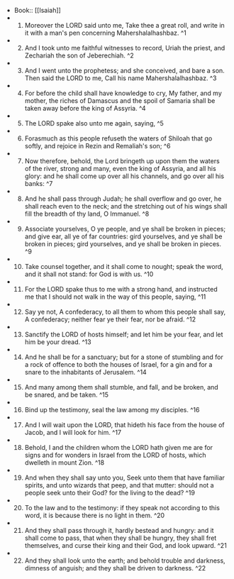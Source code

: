 - Book:: [[Isaiah]]
- 1. Moreover the LORD said unto me, Take thee a great roll, and write in it with a man's pen concerning Mahershalalhashbaz. ^1
- 2. And I took unto me faithful witnesses to record, Uriah the priest, and Zechariah the son of Jeberechiah. ^2
- 3. And I went unto the prophetess; and she conceived, and bare a son. Then said the LORD to me, Call his name Mahershalalhashbaz. ^3
- 4. For before the child shall have knowledge to cry, My father, and my mother, the riches of Damascus and the spoil of Samaria shall be taken away before the king of Assyria. ^4
- 5. The LORD spake also unto me again, saying, ^5
- 6. Forasmuch as this people refuseth the waters of Shiloah that go softly, and rejoice in Rezin and Remaliah's son; ^6
- 7. Now therefore, behold, the Lord bringeth up upon them the waters of the river, strong and many, even the king of Assyria, and all his glory: and he shall come up over all his channels, and go over all his banks: ^7
- 8. And he shall pass through Judah; he shall overflow and go over, he shall reach even to the neck; and the stretching out of his wings shall fill the breadth of thy land, O Immanuel. ^8
- 9. Associate yourselves, O ye people, and ye shall be broken in pieces; and give ear, all ye of far countries: gird yourselves, and ye shall be broken in pieces; gird yourselves, and ye shall be broken in pieces. ^9
- 10. Take counsel together, and it shall come to nought; speak the word, and it shall not stand: for God is with us. ^10
- 11. For the LORD spake thus to me with a strong hand, and instructed me that I should not walk in the way of this people, saying, ^11
- 12. Say ye not, A confederacy, to all them to whom this people shall say, A confederacy; neither fear ye their fear, nor be afraid. ^12
- 13. Sanctify the LORD of hosts himself; and let him be your fear, and let him be your dread. ^13
- 14. And he shall be for a sanctuary; but for a stone of stumbling and for a rock of offence to both the houses of Israel, for a gin and for a snare to the inhabitants of Jerusalem. ^14
- 15. And many among them shall stumble, and fall, and be broken, and be snared, and be taken. ^15
- 16. Bind up the testimony, seal the law among my disciples. ^16
- 17. And I will wait upon the LORD, that hideth his face from the house of Jacob, and I will look for him. ^17
- 18. Behold, I and the children whom the LORD hath given me are for signs and for wonders in Israel from the LORD of hosts, which dwelleth in mount Zion. ^18
- 19. And when they shall say unto you, Seek unto them that have familiar spirits, and unto wizards that peep, and that mutter: should not a people seek unto their God? for the living to the dead? ^19
- 20. To the law and to the testimony: if they speak not according to this word, it is because there is no light in them. ^20
- 21. And they shall pass through it, hardly bestead and hungry: and it shall come to pass, that when they shall be hungry, they shall fret themselves, and curse their king and their God, and look upward. ^21
- 22. And they shall look unto the earth; and behold trouble and darkness, dimness of anguish; and they shall be driven to darkness. ^22
